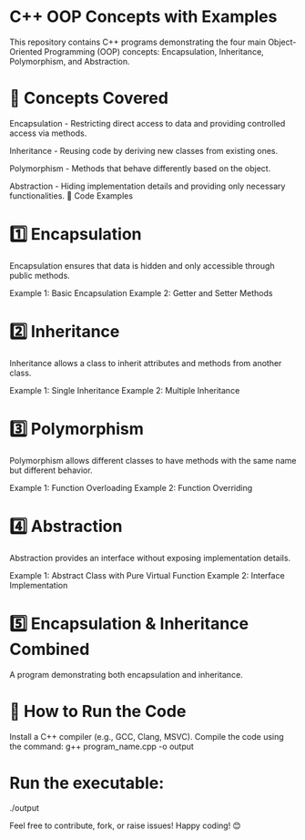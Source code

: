 # C++ OOP Concepts with Examples
This repository contains C++ programs demonstrating the four main Object-Oriented Programming (OOP) concepts: Encapsulation, Inheritance, Polymorphism, and Abstraction.

# 📌 Concepts Covered
Encapsulation - Restricting direct access to data and providing controlled access via methods.

Inheritance - Reusing code by deriving new classes from existing ones.

Polymorphism - Methods that behave differently based on the object.

Abstraction - Hiding implementation details and providing only necessary functionalities.
📂 Code Examples

# 1️⃣ Encapsulation
Encapsulation ensures that data is hidden and only accessible through public methods.

Example 1: Basic Encapsulation
Example 2: Getter and Setter Methods

# 2️⃣ Inheritance
Inheritance allows a class to inherit attributes and methods from another class.

Example 1: Single Inheritance
Example 2: Multiple Inheritance

# 3️⃣ Polymorphism
Polymorphism allows different classes to have methods with the same name but different behavior.

Example 1: Function Overloading
Example 2: Function Overriding

# 4️⃣ Abstraction
Abstraction provides an interface without exposing implementation details.

Example 1: Abstract Class with Pure Virtual Function
Example 2: Interface Implementation

# 5️⃣ Encapsulation & Inheritance Combined
A program demonstrating both encapsulation and inheritance.

# 🚀 How to Run the Code
Install a C++ compiler (e.g., GCC, Clang, MSVC).
Compile the code using the command:
g++ program_name.cpp -o output

# Run the executable:
./output

Feel free to contribute, fork, or raise issues! Happy coding! 😊
